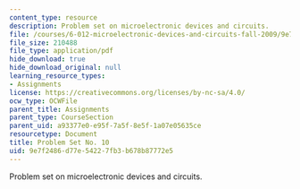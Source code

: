 ```yaml
---
content_type: resource
description: Problem set on microelectronic devices and circuits.
file: /courses/6-012-microelectronic-devices-and-circuits-fall-2009/9e7f2486d77e54227fb3b678b87772e5_MIT6_012F09_assn10.pdf
file_size: 210488
file_type: application/pdf
hide_download: true
hide_download_original: null
learning_resource_types:
- Assignments
license: https://creativecommons.org/licenses/by-nc-sa/4.0/
ocw_type: OCWFile
parent_title: Assignments
parent_type: CourseSection
parent_uid: a93377e0-e95f-7a5f-8e5f-1a07e05635ce
resourcetype: Document
title: Problem Set No. 10
uid: 9e7f2486-d77e-5422-7fb3-b678b87772e5
---
```

Problem set on microelectronic devices and circuits.